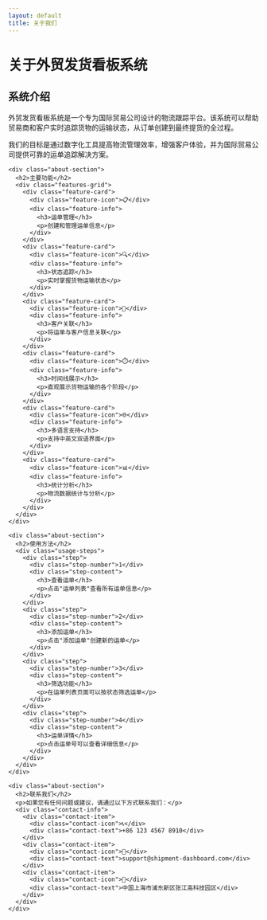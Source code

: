 ```yaml
---
layout: default
title: 关于我们
---
```

<div class="about-container">
  <div class="about-header">
    <h1>关于外贸发货看板系统</h1>
    <div class="divider"></div>
  </div>

  <div class="about-content">
    <div class="about-section">
      <h2>系统介绍</h2>
      <p>外贸发货看板系统是一个专为国际贸易公司设计的物流跟踪平台。该系统可以帮助贸易商和客户实时追踪货物的运输状态，从订单创建到最终提货的全过程。</p>
      <p>我们的目标是通过数字化工具提高物流管理效率，增强客户体验，并为国际贸易公司提供可靠的运单追踪解决方案。</p>
    </div>

    <div class="about-section">
      <h2>主要功能</h2>
      <div class="features-grid">
        <div class="feature-card">
          <div class="feature-icon">📋</div>
          <div class="feature-info">
            <h3>运单管理</h3>
            <p>创建和管理运单信息</p>
          </div>
        </div>
        <div class="feature-card">
          <div class="feature-icon">🔍</div>
          <div class="feature-info">
            <h3>状态追踪</h3>
            <p>实时掌握货物运输状态</p>
          </div>
        </div>
        <div class="feature-card">
          <div class="feature-icon">👥</div>
          <div class="feature-info">
            <h3>客户关联</h3>
            <p>将运单与客户信息关联</p>
          </div>
        </div>
        <div class="feature-card">
          <div class="feature-icon">⏱️</div>
          <div class="feature-info">
            <h3>时间线展示</h3>
            <p>直观展示货物运输的各个阶段</p>
          </div>
        </div>
        <div class="feature-card">
          <div class="feature-icon">🌐</div>
          <div class="feature-info">
            <h3>多语言支持</h3>
            <p>支持中英文双语界面</p>
          </div>
        </div>
        <div class="feature-card">
          <div class="feature-icon">📊</div>
          <div class="feature-info">
            <h3>统计分析</h3>
            <p>物流数据统计与分析</p>
          </div>
        </div>
      </div>
    </div>

    <div class="about-section">
      <h2>使用方法</h2>
      <div class="usage-steps">
        <div class="step">
          <div class="step-number">1</div>
          <div class="step-content">
            <h3>查看运单</h3>
            <p>点击"运单列表"查看所有运单信息</p>
          </div>
        </div>
        <div class="step">
          <div class="step-number">2</div>
          <div class="step-content">
            <h3>添加运单</h3>
            <p>点击"添加运单"创建新的运单</p>
          </div>
        </div>
        <div class="step">
          <div class="step-number">3</div>
          <div class="step-content">
            <h3>筛选功能</h3>
            <p>在运单列表页面可以按状态筛选运单</p>
          </div>
        </div>
        <div class="step">
          <div class="step-number">4</div>
          <div class="step-content">
            <h3>运单详情</h3>
            <p>点击运单号可以查看详细信息</p>
          </div>
        </div>
      </div>
    </div>

    <div class="about-section">
      <h2>联系我们</h2>
      <p>如果您有任何问题或建议，请通过以下方式联系我们：</p>
      <div class="contact-info">
        <div class="contact-item">
          <div class="contact-icon">📞</div>
          <div class="contact-text">+86 123 4567 8910</div>
        </div>
        <div class="contact-item">
          <div class="contact-icon">📧</div>
          <div class="contact-text">support@shipment-dashboard.com</div>
        </div>
        <div class="contact-item">
          <div class="contact-icon">📍</div>
          <div class="contact-text">中国上海市浦东新区张江高科技园区</div>
        </div>
      </div>
    </div>
  </div>
</div>